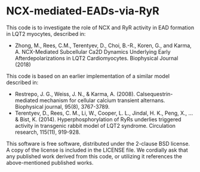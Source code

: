 # NCX-mediated-EADs-via-RyR

This code is to investigate the role of NCX and RyR activity in EAD formation in LQT2 myocytes, described in:

* Zhong, M., Rees, C.M., Terentyev, D., Choi, B.-R., Koren, G., and Karma, A. NCX-Mediated Subcellular Ca2D Dynamics Underlying Early Afterdepolarizations in LQT2 Cardiomyocytes. Biophysical Journal (2018)

This code is based on an earlier implementation of a similar model described in:

* Restrepo, J. G., Weiss, J. N., & Karma, A. (2008). Calsequestrin-mediated mechanism for cellular calcium transient alternans. Biophysical journal, 95(8), 3767-3789.
* Terentyev, D., Rees, C. M., Li, W., Cooper, L. L., Jindal, H. K., Peng, X., ... & Bist, K. (2014). Hyperphosphorylation of RyRs underlies triggered activity in transgenic rabbit model of LQT2 syndrome. Circulation research, 115(11), 919-928.

This software is free software, distributed under the 2-clause BSD license. A copy of the license is included in the LICENSE file.
We cordially ask that any published work derived from this code, or utilizing it references the above-mentioned published works.

